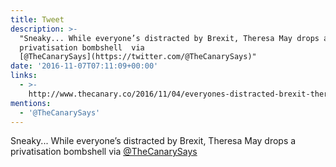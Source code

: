 ```yaml
---
title: Tweet
description: >-
  "Sneaky... While everyone’s distracted by Brexit, Theresa May drops a
  privatisation bombshell  via
  [@TheCanarySays](https://twitter.com/@TheCanarySays)"
date: '2016-11-07T07:11:09+00:00'
links:
  - >-
    http://www.thecanary.co/2016/11/04/everyones-distracted-brexit-theresa-may-drops-privatisation-bombshell/
mentions:
  - '@TheCanarySays'
---
```

Sneaky... While everyone’s distracted by Brexit, Theresa May drops a privatisation bombshell  via [@TheCanarySays](https://twitter.com/@TheCanarySays)
